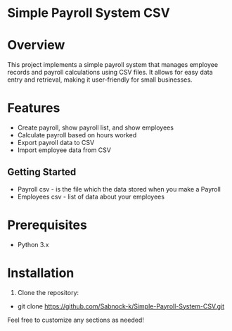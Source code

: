 # Simple Payroll System CSV

# Overview
This project implements a simple payroll system that manages employee records and payroll calculations using CSV files. It allows for easy data entry and retrieval, making it user-friendly for small businesses.

# Features
- Create payroll, show payroll list, and show employees
- Calculate payroll based on hours worked
- Export payroll data to CSV
- Import employee data from CSV

## Getting Started
- Payroll csv - is the file which the data stored when you make a Payroll
- Employees csv - list of data about your employees
# Prerequisites
- Python 3.x

# Installation
1. Clone the repository:
- git clone https://github.com/Sabnock-k/Simple-Payroll-System-CSV.git

Feel free to customize any sections as needed!
